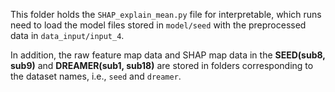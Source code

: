 This folder holds the `SHAP_explain_mean.py` file for interpretable, which runs need to load the model files stored in `model/seed` with the preprocessed data in `data_input/input_4`.


In addition, the raw feature map data and SHAP map data in the **SEED(sub8, sub9)** and **DREAMER(sub1, sub18)**  are stored in folders corresponding to the dataset names, i.e., `seed` and `dreamer`.

